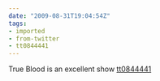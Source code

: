```yaml
---
date: "2009-08-31T19:04:54Z"
tags:
- imported
- from-twitter
- tt0844441
---
```

True Blood is an excellent show [tt0844441](/tags/tt0844441)
